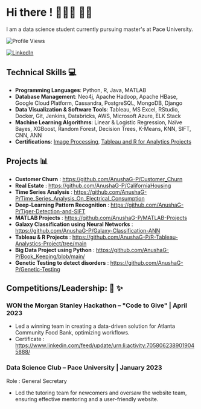 # Hi there ! 👩🏻‍💻 👋🏻

I am a data science student currently pursuing master's at Pace University. 

![Profile Views](https://komarev.com/ghpvc/?username=AnushaG-P&color=blueviolet&style=flat-square)

[![LinkedIn](https://img.shields.io/badge/LinkedIn-Profile-blue?style=flat-square&logo=linkedin)](https://www.linkedin.com/in/anusha-guruprasad/)    


## Technical Skills 💻

* **Programming Languages**: Python, R, Java, MATLAB
* **Database Management**: Neo4j, Apache Hadoop, Apache HBase, Google Cloud Platform, Cassandra, PostgreSQL, MongoDB, Django
* **Data Visualization & Software Tools**: Tableau, MS Excel, RStudio, Docker, Git, Jenkins, Databricks, AWS, Microsoft Azure, ELK Stack
* **Machine Learning Algorithms**: Linear & Logistic Regression, Naïve Bayes, XGBoost, Random Forest, Decision Trees, K-Means, KNN, SIFT, CNN, ANN
* **Certifications**: [Image Processing](https://www.coursera.org/account/accomplishments/certificate/LWP8UU2KWCDA/), [Tableau and R for Analytics Projects](https://www.linkedin.com/learning/certificates/046e2be9d2ade3f0fef0e06dddac7e6fb47a424a3e6e4f37cb00f01b94127794?u=57121697&lipi=urn%3Ali%3Apage%3Ad_flagship3_profile_view_base%3BEJXG%2BnPbQBuYkOd2ZCErBg%3D%3D)


## Projects  📊 

* **Customer Churn** : https://github.com/AnushaG-P/Customer_Churn
* **Real Estate** : https://github.com/AnushaG-P/CaliforniaHousing
* **Time Series Analysis** : https://github.com/AnushaG-P/Time_Series_Analysis_On_Electrical_Consumption
* **Deep-Learning Pattern Recognition** : https://github.com/AnushaG-P/Tiger-Detection-and-SIFT
* **MATLAB Projects** : https://github.com/AnushaG-P/MATLAB-Projects
* **Galaxy Classification using Neural Networks** : https://github.com/AnushaG-P/Galaxy-Classification-ANN
* **Tableau & R Projects** : https://github.com/AnushaG-P/R-Tableau-Analystics-Project/tree/main
* **Big Data Project using Python** : https://github.com/AnushaG-P/Book_Keeping/blob/main/
* **Genetic Testing to detect disorders** : https://github.com/AnushaG-P/Genetic-Testing

## Competitions/Leadership: 🥇 ✨

### **WON the Morgan Stanley Hackathon – "Code to Give" | April 2023**

- Led a winning team in creating a data-driven solution for Atlanta Community Food Bank, optimizing workflows.
- Certificate : https://www.linkedin.com/feed/update/urn:li:activity:7058062389019045888/

### **Data Science Club – Pace University | January 2023**
Role : General Secretary

- Led the tutoring team for newcomers and oversaw the website team, ensuring effective mentoring and a user-friendly website.
